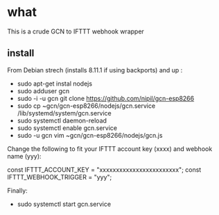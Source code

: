 # what

This is a crude GCN to IFTTT webhook wrapper

## install

From Debian strech (installs 8.11.1 if using backports) and up :

- sudo apt-get instal nodejs
- sudo adduser gcn
- sudo -i -u gcn git clone https://github.com/nipil/gcn-esp8266
- sudo cp ~gcn/gcn-esp8266/nodejs/gcn.service /lib/systemd/system/gcn.service
- sudo systemctl daemon-reload
- sudo systemctl enable gcn.service
- sudo -u gcn vim ~gcn/gcn-esp8266/nodejs/gcn.js

Change the following to fit your IFTTT account key (xxxx) and webhook name (yyy):

const IFTTT_ACCOUNT_KEY = "xxxxxxxxxxxxxxxxxxxxxxxx";
const IFTTT_WEBHOOK_TRIGGER = "yyy";

Finally:

- sudo systemctl start gcn.service
